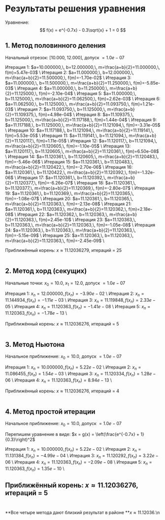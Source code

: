 # Результаты решения уравнения

Уравнение:
$$ f(x) = e^{-0.7x} - 0.3\sqrt{x} + 1 = 0 $$

## 1. Метод половинного деления
Начальный отрезок: $[10.000,\; 12.000]$, допуск $=1.0e-07$

Итерация 1: $a=10.000000,\, b=12.000000,\, m=\frac{a+b}{2}=11.000000,\, f(m)=5.47e-03$  \\
Итерация 2: $a=11.000000,\, b=12.000000,\, m=\frac{a+b}{2}=11.500000,\, f(m)=-1.70e-02$  \\
Итерация 3: $a=11.000000,\, b=11.500000,\, m=\frac{a+b}{2}=11.250000,\, f(m)=-5.85e-03$  \\
Итерация 4: $a=11.000000,\, b=11.250000,\, m=\frac{a+b}{2}=11.125000,\, f(m)=-2.10e-04$  \\
Итерация 5: $a=11.000000,\, b=11.125000,\, m=\frac{a+b}{2}=11.062500,\, f(m)=2.62e-03$  \\
Итерация 6: $a=11.062500,\, b=11.125000,\, m=\frac{a+b}{2}=11.093750,\, f(m)=1.21e-03$  \\
Итерация 7: $a=11.093750,\, b=11.125000,\, m=\frac{a+b}{2}=11.109375,\, f(m)=4.98e-04$  \\
Итерация 8: $a=11.109375,\, b=11.125000,\, m=\frac{a+b}{2}=11.117188,\, f(m)=1.44e-04$  \\
Итерация 9: $a=11.117188,\, b=11.125000,\, m=\frac{a+b}{2}=11.121094,\, f(m)=-3.31e-05$  \\
Итерация 10: $a=11.117188,\, b=11.121094,\, m=\frac{a+b}{2}=11.119141,\, f(m)=5.53e-05$  \\
Итерация 11: $a=11.119141,\, b=11.121094,\, m=\frac{a+b}{2}=11.120117,\, f(m)=1.11e-05$  \\
Итерация 12: $a=11.120117,\, b=11.121094,\, m=\frac{a+b}{2}=11.120605,\, f(m)=-1.10e-05$  \\
Итерация 13: $a=11.120117,\, b=11.120605,\, m=\frac{a+b}{2}=11.120361,\, f(m)=6.50e-08$  \\
Итерация 14: $a=11.120361,\, b=11.120605,\, m=\frac{a+b}{2}=11.120483,\, f(m)=-5.46e-06$  \\
Итерация 15: $a=11.120361,\, b=11.120483,\, m=\frac{a+b}{2}=11.120422,\, f(m)=-2.70e-06$  \\
Итерация 16: $a=11.120361,\, b=11.120422,\, m=\frac{a+b}{2}=11.120392,\, f(m)=-1.32e-06$  \\
Итерация 17: $a=11.120361,\, b=11.120392,\, m=\frac{a+b}{2}=11.120377,\, f(m)=-6.26e-07$  \\
Итерация 18: $a=11.120361,\, b=11.120377,\, m=\frac{a+b}{2}=11.120369,\, f(m)=-2.80e-07$  \\
Итерация 19: $a=11.120361,\, b=11.120369,\, m=\frac{a+b}{2}=11.120365,\, f(m)=-1.08e-07$  \\
Итерация 20: $a=11.120361,\, b=11.120365,\, m=\frac{a+b}{2}=11.120363,\, f(m)=-2.13e-08$  \\
Итерация 21: $a=11.120361,\, b=11.120363,\, m=\frac{a+b}{2}=11.120362,\, f(m)=2.18e-08$  \\
Итерация 22: $a=11.120362,\, b=11.120363,\, m=\frac{a+b}{2}=11.120363,\, f(m)=2.45e-10$  \\
Итерация 23: $a=11.120363,\, b=11.120363,\, m=\frac{a+b}{2}=11.120363,\, f(m)=-1.05e-08$  \\
Итерация 24: $a=11.120363,\, b=11.120363,\, m=\frac{a+b}{2}=11.120363,\, f(m)=-5.15e-09$  \\
Итерация 25: $a=11.120363,\, b=11.120363,\, m=\frac{a+b}{2}=11.120363,\, f(m)=-2.45e-09$  \\

Приближённый корень: $x \approx 11.12036279$, итераций = 25 <br><br> 
## 2. Метод хорд (секущих)
Начальные точки: $x_0=10.0,\; x_1=12.0$, допуск $=1.0e-07$

Итерация 1: $x_n=12.000000,\, f(x_n)=-3.90e-02$  \\
Итерация 2: $x_n=11.144934,\, f(x_n)=-1.11e-03$  \\
Итерация 3: $x_n=11.119848,\, f(x_n)=2.33e-05$  \\
Итерация 4: $x_n=11.120363,\, f(x_n)=-1.41e-08$  \\
Итерация 5: $x_n=11.120363,\, f(x_n)=-1.78e-13$  \\

Приближённый корень: $x \approx 11.12036276$, итераций = 5 <br><br>
## 3. Метод Ньютона
Начальное приближение: $x_0=10.0$, допуск $=1.0e-07$

Итерация 1: $x_n=10.000000,\, f(x_n)=5.22e-02$  \\
Итерация 2: $x_n=11.086455,\, f(x_n)=1.54e-03$  \\
Итерация 3: $x_n=11.120334,\, f(x_n)=1.28e-06$  \\
Итерация 4: $x_n=11.120363,\, f(x_n)=8.94e-13$  \\

Приближённый корень: $x \approx 11.12036276$, итераций = 4 <br><br>
## 4. Метод простой итерации
Начальное приближение: $x_0=10.0$, допуск $=1.0e-07$

Перепишем уравнение в виде: $x = g(x) = \left(\frac{e^{-0.7x} + 1}{0.3}\right)^2$

Итерация 1: $x_n=10.000000,\, f(x_n)=5.22e-02$  \\
Итерация 2: $x_n=11.131384,\, f(x_n)=-4.99e-04$  \\
Итерация 3: $x_n=11.120292,\, f(x_n)=3.22e-06$  \\
Итерация 4: $x_n=11.120363,\, f(x_n)=-2.09e-08$  \\
Итерация 5: $x_n=11.120363,\, f(x_n)=1.35e-10$  \\

Приближённый корень: $x \approx 11.12036276$, итераций = 5 <br><br>
---
**Все четыре метода дают близкий результат в районе **$x \approx 11.12036$.\n